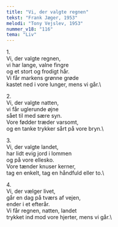 ```yaml
---
title: "Vi, der valgte regnen"
tekst: "Frank Jæger, 1953"
melodi: "Tony Vejslev, 1953"
nummer_v18: "116"
tema: "Liv"
---
```

1\.\
Vi, der valgte regnen,\
vi har lange, valne fingre\
og et stort og frodigt hår.\
Vi får markens grønne grøde\
kastet ned i vore lunger, mens vi går.\


2\.\
Vi, der valgte natten,\
vi får uglerunde øjne\
sået til med sære syn.\
Vore fødder træder varsomt,\
og en tanke trykker sårt på vore bryn.\


3\.\
Vi, der valgte landet,\
har lidt evig jord i lommen\
og på vore ellesko.\
Vore tænder knuser kerner,\
tag en enkelt, tag en håndfuld eller to.\


4\.\
Vi, der vælger livet,\
går en dag på tværs af vejen,\
ender i et efterår.\
Vi får regnen, natten, landet\
trykket ind mod vore hjerter, mens vi går.\
